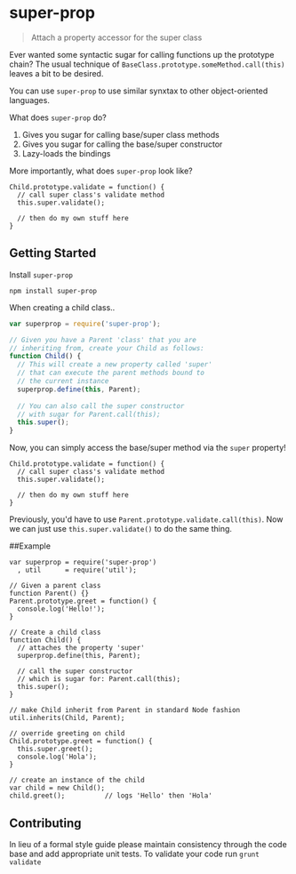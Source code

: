 super-prop
==========

>Attach a property accessor for the super class

Ever wanted some syntactic sugar for calling functions up the prototype chain? The usual technique of `BaseClass.prototype.someMethod.call(this)` leaves a bit to be desired. 

You can use `super-prop` to use similar synxtax to other object-oriented languages.

What does `super-prop` do?

1. Gives you sugar for calling base/super class methods
2. Gives you sugar for calling the base/super constructor
3. Lazy-loads the bindings

More importantly, what does `super-prop` look like?

```
Child.prototype.validate = function() {
  // call super class's validate method
  this.super.validate();
  
  // then do my own stuff here
}
```

## Getting Started

Install `super-prop`
```
npm install super-prop
```

When creating a child class..
```javascript
var superprop = require('super-prop');

// Given you have a Parent 'class' that you are 
// inheriting from, create your Child as follows:
function Child() {
  // This will create a new property called 'super'
  // that can execute the parent methods bound to
  // the current instance
  superprop.define(this, Parent);
  
  // You can also call the super constructor
  // with sugar for Parent.call(this);
  this.super();
}
```

Now, you can simply access the base/super method via the `super` property! 
```
Child.prototype.validate = function() {
  // call super class's validate method
  this.super.validate();
  
  // then do my own stuff here
}
```
Previously, you'd have to use `Parent.prototype.validate.call(this)`.  Now we can just use `this.super.validate()` to do the same thing.

##Example
```
var superprop = require('super-prop')
  , util      = require('util');

// Given a parent class
function Parent() {}
Parent.prototype.greet = function() {
  console.log('Hello!');
}

// Create a child class
function Child() {
  // attaches the property 'super'
  superprop.define(this, Parent);
  
  // call the super constructor
  // which is sugar for: Parent.call(this);
  this.super();
}

// make Child inherit from Parent in standard Node fashion
util.inherits(Child, Parent);

// override greeting on child
Child.prototype.greet = function() {
  this.super.greet();
  console.log('Hola');
}

// create an instance of the child
var child = new Child();
child.greet();          // logs 'Hello' then 'Hola'

```

## Contributing
In lieu of a formal style guide please maintain consistency through the code base and add appropriate unit tests. To validate your code run `grunt validate`

